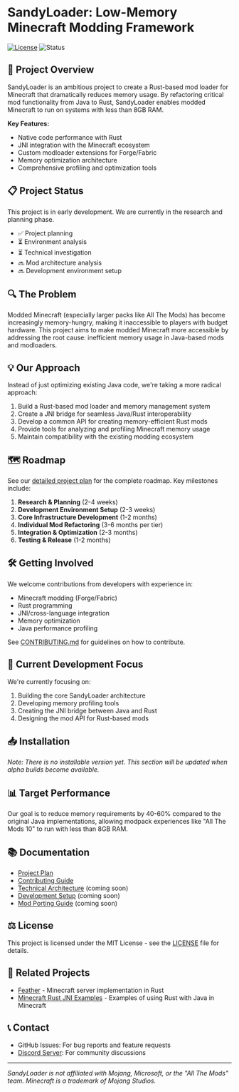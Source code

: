 # SandyLoader: Low-Memory Minecraft Modding Framework

[![License](https://img.shields.io/badge/License-MIT-blue.svg)](LICENSE)
![Status](https://img.shields.io/badge/Status-In%20Development-yellow)

## 🚀 Project Overview

SandyLoader is an ambitious project to create a Rust-based mod loader for Minecraft that dramatically reduces memory usage. By refactoring critical mod functionality from Java to Rust, SandyLoader enables modded Minecraft to run on systems with less than 8GB RAM.

**Key Features:**

- Native code performance with Rust
- JNI integration with the Minecraft ecosystem
- Custom modloader extensions for Forge/Fabric
- Memory optimization architecture
- Comprehensive profiling and optimization tools

## 📋 Project Status

This project is in early development. We are currently in the research and planning phase.

- ✅ Project planning
- ⏳ Environment analysis
- ⏳ Technical investigation
- 🔜 Mod architecture analysis
- 🔜 Development environment setup

## 🔍 The Problem

Modded Minecraft (especially larger packs like All The Mods) has become increasingly memory-hungry, making it inaccessible to players with budget hardware. This project aims to make modded Minecraft more accessible by addressing the root cause: inefficient memory usage in Java-based mods and modloaders.

## 💡 Our Approach

Instead of just optimizing existing Java code, we're taking a more radical approach:

1. Build a Rust-based mod loader and memory management system
2. Create a JNI bridge for seamless Java/Rust interoperability
3. Develop a common API for creating memory-efficient Rust mods
4. Provide tools for analyzing and profiling Minecraft memory usage
5. Maintain compatibility with the existing modding ecosystem

## 🗺️ Roadmap

See our [detailed project plan](PROJECTPLAN.md) for the complete roadmap. Key milestones include:

1. **Research & Planning** (2-4 weeks)
2. **Development Environment Setup** (2-3 weeks)
3. **Core Infrastructure Development** (1-2 months)
4. **Individual Mod Refactoring** (3-6 months per tier)
5. **Integration & Optimization** (2-3 months)
6. **Testing & Release** (1-2 months)

## 🛠️ Getting Involved

We welcome contributions from developers with experience in:

- Minecraft modding (Forge/Fabric)
- Rust programming
- JNI/cross-language integration
- Memory optimization
- Java performance profiling

See [CONTRIBUTING.md](CONTRIBUTING.md) for guidelines on how to contribute.

## 🧪 Current Development Focus

We're currently focusing on:

1. Building the core SandyLoader architecture
2. Developing memory profiling tools
3. Creating the JNI bridge between Java and Rust
4. Designing the mod API for Rust-based mods

## 📥 Installation

*Note: There is no installable version yet. This section will be updated when alpha builds become available.*

## 📊 Target Performance

Our goal is to reduce memory requirements by 40-60% compared to the original Java implementations, allowing modpack experiences like "All The Mods 10" to run with less than 8GB RAM.

## 📚 Documentation

- [Project Plan](PROJECTPLAN.md)
- [Contributing Guide](CONTRIBUTING.md)
- [Technical Architecture](docs/ARCHITECTURE.md) (coming soon)
- [Development Setup](docs/DEVSETUP.md) (coming soon)
- [Mod Porting Guide](docs/MODPORTING.md) (coming soon)

## ⚖️ License

This project is licensed under the MIT License - see the [LICENSE](LICENSE) file for details.

## 🔗 Related Projects

- [Feather](https://github.com/feather-rs/feather) - Minecraft server implementation in Rust
- [Minecraft Rust JNI Examples](https://github.com/minecraft-rs/rust-jni-examples) - Examples of using Rust with Java in Minecraft

## 📞 Contact

- GitHub Issues: For bug reports and feature requests
- [Discord Server](https://discord.gg/d2ChakjBjR): For community discussions

---

*SandyLoader is not affiliated with Mojang, Microsoft, or the "All The Mods" team. Minecraft is a trademark of Mojang Studios.*
